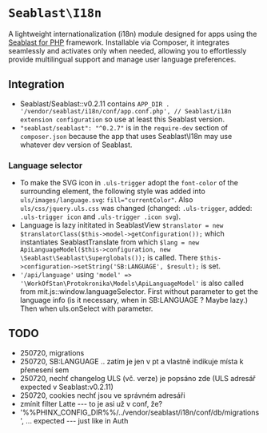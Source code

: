 # `Seablast\I18n`

A lightweight internationalization (i18n) module designed for apps using the [Seablast for PHP](https://github.com/WorkOfStan/seablast) framework. Installable via Composer, it integrates seamlessly and activates only when needed, allowing you to effortlessly provide multilingual support and manage user language preferences.

## Integration

- Seablast/Seablast::v0.2.11 contains `APP_DIR . '/vendor/seablast/i18n/conf/app.conf.php', // Seablast/i18n extension configuration` so use at least this Seablast version.
- `"seablast/seablast": "^0.2.7"` is in the `require-dev` section of `composer.json` because the app that uses Seablast\I18n may use whatever dev version of Seablast.

### Language selector

- To make the SVG icon in `.uls-trigger` adopt the `font-color` of the surrounding element, the following style was added into `uls/images/language.svg`: `fill="currentColor"`. Also `uls/css/jquery.uls.css` was changed (changed: `.uls-trigger`, added: `.uls-trigger icon` and `.uls-trigger .icon svg`).
- Language is lazy inititated in SeablastView `$translator = new $translatorClass($this->model->getConfiguration());` which instantiates SeablastTranslate from which `$lang = new ApiLanguageModel($this->configuration, new \Seablast\Seablast\Superglobals());` is called. There `$this->configuration->setString('SB:LANGUAGE', $result);` is set.
- `'/api/language'` using `'model' => '\WorkOfStan\Protokronika\Models\ApiLanguageModel'` is also called from mit.js::window.languageSelector. First without parameter to get the language info (is it necessary, when in SB:LANGUAGE ? Maybe lazy.) Then when uls.onSelect with parameter.

## TODO

- 250720, migrations
- 250720, SB:LANGUAGE .. zatím je jen v pt a vlastně indikuje místa k přenesení sem
- 250720, nechť changelog ULS (vč. verze) je popsáno zde (ULS adresář expected v Seablast:v0.2.11)
- 250720, cookies nechť jsou ve správném adresáři
- zmínit filter Latte --- to je asi už v conf, že?
- '%%PHINX_CONFIG_DIR%%/../vendor/seablast/i18n/conf/db/migrations', ... expected --- just like in Auth

